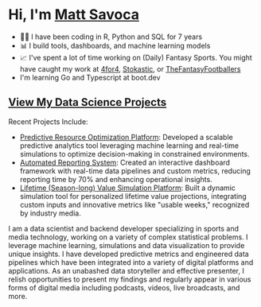 # Hi, I'm [Matt Savoca](https://mattsavoca.github.io)

* 🧑‍💻 I have been coding in R, Python and SQL for 7 years
* 📊 I build tools, dashboards, and machine learning models
* 📈 I've spent a lot of time working on (Daily) Fantasy Sports. You might have caught my work at [4for4](https://www.4for4.com), [Stokastic](https://www.stokastic.com), or [TheFantasyFootballers](https://www.thefantasyfootballers.com)
* I'm learning Go and Typescript at boot.dev
<!--- * I'm the founder of [Enigmattic](https://enigmattic.io) --->

## [View My Data Science Projects](https://mattsavoca.github.io/projects)

Recent Projects Include:

* [Predictive Resource Optimization Platform](https://mattsavoca.github.io/projects/resource-optimzier/): Developed a scalable predictive analytics tool leveraging machine learning and real-time simulations to optimize decision-making in constrained environments.
* [Automated Reporting System](https://mattsavoca.github.io/projects/single-game-pipeline/): Created an interactive dashboard framework with real-time data pipelines and custom metrics, reducing reporting time by 70% and enhancing operational insights.
* [Lifetime (Season-long) Value Simulation Platform](https://mattsavoca.github.io/projects/fantasy-football-simulations/): Built a dynamic simulation tool for personalized lifetime value projections, integrating custom inputs and innovative metrics like "usable weeks," recognized by industry media.




I am a data scientist and backend developer specializing in sports and media technology, working on a variety of complex statistical problems. I leverage machine learning, simulations and data visualization to provide unique insights. I have developed predictive metrics and engineered data pipelines which have been integrated into a variety of digital platforms and applications. As an unabashed data storyteller and effective presenter, I relish opportunities to present my findings and regularly appear in various forms of digital media including podcasts, videos, live broadcasts, and more.
